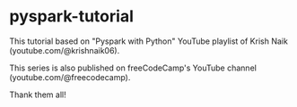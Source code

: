 # pyspark-tutorial

This tutorial based on "Pyspark with Python" YouTube playlist of Krish Naik (youtube.com/@krishnaik06).

This series is also published on freeCodeCamp's YouTube channel (youtube.com/@freecodecamp).

Thank them all!
